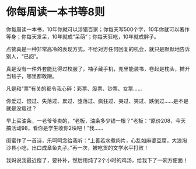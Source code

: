 # 你每周读一本书等8则

你每周读一本书，10年你就可以涉猎百家；你每天写500个字，10年你就可以著作等身；你每天发呆，10年就成“呆萌”；你每天狂吃，10年就成胖子。 

点赞真是一种非常高冷的表现方式，不给对方任何回复的机会，就只是默默地告诉别人，“已阅”。 

真是没有一件外套能比得过校服了，袖子藏手机，兜里能装书，卷起是枕头，摊开当毯子，哪里都敢蹭。 

凡是和“票”有关的都令我心碎：彩票、股票、钞票、女票…… 

你爱过、恨过、失落过、累过、堕落过、疯狂过、哭过、笑过、跌倒过……是不是就是没瘦过？ 

早上买油条，一老爷爷卖的，“老板，油条多少钱一根？”老板：“原价208，今天搞活动98，看你是学生收你2块吧！”我…… 

闺蜜作了一首诗，乐呵呵念给我听：“上善若水煮肉片，心乱如麻婆豆腐，大浪淘沙县小吃，出口成章鱼丸子。”再一次，被吃货的文学水平打败！ 

我妈说我最近瘦了，要补补，然后用炖了2个小时的鸡汤，给我下了一碗方便面！